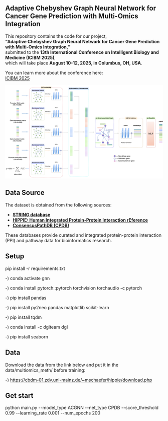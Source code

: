 ## Adaptive Chebyshev Graph Neural Network for Cancer Gene Prediction with Multi-Omics Integration

This repository contains the code for our project,  
**"Adaptive Chebyshev Graph Neural Network for Cancer Gene Prediction with Multi-Omics Integration,"**  
submitted to the **13th International Conference on Intelligent Biology and Medicine (ICIBM 2025)**,  
which will take place **August 10-12, 2025, in Columbus, OH, USA**.  

You can learn more about the conference here:  
[ICIBM 2025](https://icibm2025.iaibm.org/)

![Alt text](images/__overview_framework.png)


## Data Source

The dataset is obtained from the following sources:

- **[STRING database](https://string-db.org/cgi/download?sessionId=b7WYyccF6G1p)**  
- **[HIPPIE: Human Integrated Protein-Protein Interaction rEference](https://cbdm-01.zdv.uni-mainz.de/~mschaefer/hippie/download.php)**  
- **[ConsensusPathDB (CPDB)](http://cpdb.molgen.mpg.de/CPDB)**  

These databases provide curated and integrated protein-protein interaction (PPI) and pathway data for bioinformatics research.


## Setup

pip install -r requirements.txt

-) conda activate gnn 

-) conda install pytorch::pytorch torchvision torchaudio -c pytorch

-) pip install pandas

-) pip install py2neo pandas matplotlib scikit-learn

-) pip install tqdm

-) conda install -c dglteam dgl

-) pip install seaborn


## Data 
Download the data from the link below and put it in the data/multiomics_meth/ before training:

-) https://cbdm-01.zdv.uni-mainz.de/~mschaefer/hippie/download.php

## Get start
python main.py --model_type ACGNN --net_type CPDB --score_threshold 0.99 --learning_rate 0.001 --num_epochs 200
   


